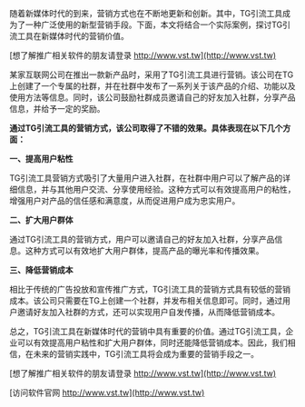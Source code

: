 随着新媒体时代的到来，营销方式也在不断地更新和创新。其中，TG引流工具成为了一种广泛使用的新型营销手段。下面，本文将结合一个实际案例，探讨TG引流工具在新媒体时代的营销价值。

[想了解推广相关软件的朋友请登录 http://www.vst.tw](http://www.vst.tw)

某家互联网公司在推出一款新产品时，采用了TG引流工具进行营销。该公司在TG上创建了一个专属的社群，并在社群中发布了一系列关于该产品的介绍、功能以及使用方法等信息。同时，该公司鼓励社群成员邀请自己的好友加入社群，分享产品信息，并给予一定的奖励。

**通过TG引流工具的营销方式，该公司取得了不错的效果。具体表现在以下几个方面：**

**一、提高用户粘性**

TG引流工具营销方式吸引了大量用户进入社群，在社群中用户可以了解产品的详细信息，并与其他用户交流、分享使用经验。这种方式可以有效提高用户的粘性，增强用户对产品的信任感和满意度，从而促进用户成为忠实用户。

**二、扩大用户群体**

通过TG引流工具的营销方式，用户可以邀请自己的好友加入社群，分享产品信息。这种方式可以有效地扩大用户群体，提高产品的曝光率和传播效果。

**三、降低营销成本**

相比于传统的广告投放和宣传推广方式，TG引流工具的营销方式具有较低的营销成本。该公司只需要在TG上创建一个社群，并发布相关信息即可。同时，通过用户邀请好友加入社群的方式，还可以实现用户自发传播，从而降低营销成本。

总之，TG引流工具在新媒体时代的营销中具有重要的价值。通过TG引流工具，企业可以有效提高用户粘性和扩大用户群体，同时还能降低营销成本。因此，我们相信，在未来的营销实践中，TG引流工具将会成为重要的营销手段之一。

[想了解推广相关软件的朋友请登录 http://www.vst.tw](http://www.vst.tw)


[访问软件官网 http://www.vst.tw](http://www.vst.tw)
